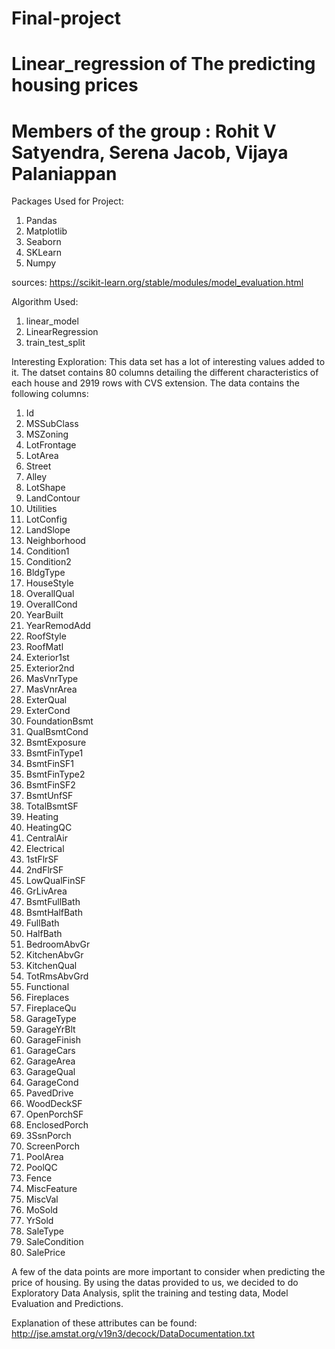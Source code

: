 # Final-project
# Linear_regression of The predicting housing prices 
# Members of the group : Rohit V Satyendra, Serena Jacob, Vijaya Palaniappan

Packages Used for Project:
1. Pandas
2. Matplotlib
3. Seaborn 
4. SKLearn
5. Numpy

sources:
https://scikit-learn.org/stable/modules/model_evaluation.html

Algorithm Used:
1. linear_model
2. LinearRegression
3. train_test_split

Interesting Exploration:
This data set has a lot of interesting values added to it.
The datset contains 80 columns detailing the different characteristics of each house and 2919 rows with CVS extension. The data contains the following columns:
1. Id
2. MSSubClass
3. MSZoning
4. LotFrontage
5. LotArea
6. Street
7. Alley
8. LotShape
9. LandContour
10. Utilities
11. LotConfig
12. LandSlope
13. Neighborhood
14. Condition1
15. Condition2
16. BldgType
17. HouseStyle
18. OverallQual
19. OverallCond
20. YearBuilt
21. YearRemodAdd
22. RoofStyle
23. RoofMatl
24. Exterior1st
25. Exterior2nd
26. MasVnrType
27. MasVnrArea
28. ExterQual
29. ExterCond
30. FoundationBsmt
31. QualBsmtCond
32. BsmtExposure
33. BsmtFinType1
34. BsmtFinSF1
35. BsmtFinType2
36. BsmtFinSF2
37. BsmtUnfSF
38. TotalBsmtSF
39. Heating
40. HeatingQC
41. CentralAir
42. Electrical
43. 1stFlrSF
44. 2ndFlrSF
45. LowQualFinSF
46. GrLivArea
47. BsmtFullBath
48. BsmtHalfBath
49. FullBath
50. HalfBath
51. BedroomAbvGr
52. KitchenAbvGr
53. KitchenQual
54. TotRmsAbvGrd
55. Functional
56. Fireplaces
57. FireplaceQu
58. GarageType
59. GarageYrBlt
60. GarageFinish
61. GarageCars
62. GarageArea
63. GarageQual
64. GarageCond
65. PavedDrive
66. WoodDeckSF
67. OpenPorchSF
68. EnclosedPorch
69. 3SsnPorch
70. ScreenPorch
71. PoolArea
72. PoolQC
73. Fence
74. MiscFeature
75. MiscVal
76. MoSold
77. YrSold
78. SaleType
79. SaleCondition
80. SalePrice

A few of the data points are more important to consider when predicting the price of housing. 
By using the datas provided to us, we decided to do Exploratory Data Analysis, split the training and testing data, Model Evaluation and Predictions. 

Explanation of these attributes can be found: http://jse.amstat.org/v19n3/decock/DataDocumentation.txt
